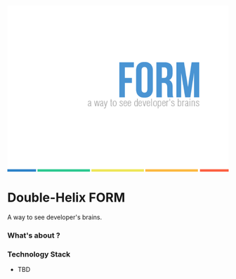 ![Form](/img/form-logo.png "Double Helix FORM")

Double-Helix FORM
================

A way to see developer's brains.

### What's about ?

### Technology Stack

- TBD